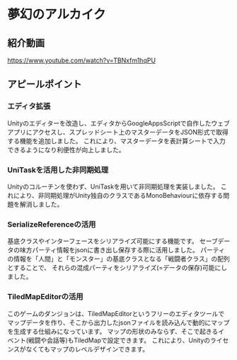 # 夢幻のアルカイク

## 紹介動画
https://www.youtube.com/watch?v=TBNxfm1hqPU

## アピールポイント

### エディタ拡張
Unityのエディターを改造し、エディタからGoogleAppsScriptで自作したウェブアプリにアクセスし、スプレッドシート上のマスターデータをJSON形式で取得する機能を追加しました。
これにより、マスターデータを表計算シートで入力できるようになり利便性が向上しました。

### UniTaskを活用した非同期処理
Unityのコルーチンを使わず、UniTaskを用いて非同期処理を実装しました。
これにより、非同期処理がUnity独自のクラスであるMonoBehaviourに依存する問題を解消しました。

### SerializeReferenceの活用
基底クラスやインターフェースをシリアライズ可能にする機能です。
セーブデータの味方パーティ情報をjsonに書き出し保存する際に活用しました。
パーティの情報を「人間」と「モンスター」の基底クラスとなる「戦闘者クラス」の配列とすることで、
それらの混成パーティをシリアライズ(=データの保存)可能にしました。

### TiledMapEditorの活用
このゲームのダンジョンは、TiledMapEditorというフリーのエディタツールでマップデータを作り、そこから出力したjsonファイルを読み込んで動的にマップを生成する仕組みになっています。
マップの形状のみならず、そこで起きるイベント(戦闘や会話等)もTiledMapで設定できます。
これにより、Unityのライセンスがなくてもマップのレベルデザインできます。
